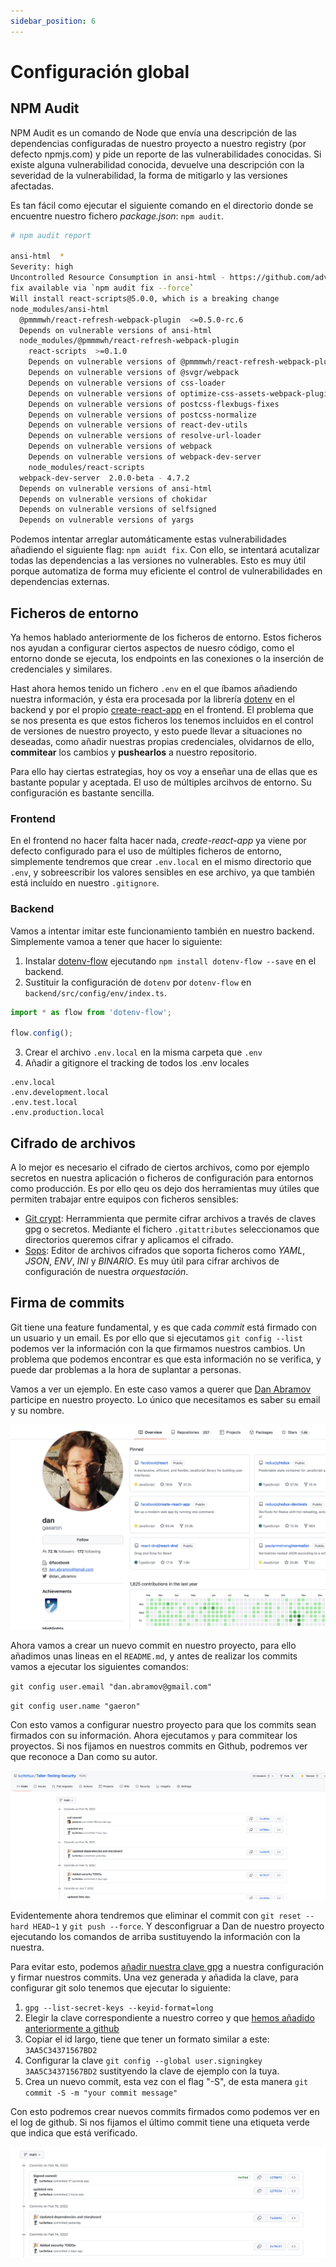 ```yaml
---
sidebar_position: 6
---
```


# Configuración global

## NPM Audit

NPM Audit es un comando de Node que envía una descripción de las dependencias configuradas de nuestro proyecto a nuestro registry (por defecto npmjs.com) y pide un reporte de las vulnerabilidades conocidas. Si existe alguna vulnerabilidad conocida, devuelve una descripción con la severidad de la vulnerabilidad, la forma de mitigarlo y las versiones afectadas.

Es tan fácil como ejecutar el siguiente comando en el directorio donde se encuentre nuestro fichero *package.json*: `npm audit`.

```bash title="Ejemplo de reporte"
# npm audit report

ansi-html  *
Severity: high
Uncontrolled Resource Consumption in ansi-html - https://github.com/advisories/GHSA-whgm-jr23-g3j9
fix available via `npm audit fix --force`
Will install react-scripts@5.0.0, which is a breaking change
node_modules/ansi-html
  @pmmmwh/react-refresh-webpack-plugin  <=0.5.0-rc.6
  Depends on vulnerable versions of ansi-html
  node_modules/@pmmmwh/react-refresh-webpack-plugin
    react-scripts  >=0.1.0
    Depends on vulnerable versions of @pmmmwh/react-refresh-webpack-plugin
    Depends on vulnerable versions of @svgr/webpack
    Depends on vulnerable versions of css-loader
    Depends on vulnerable versions of optimize-css-assets-webpack-plugin
    Depends on vulnerable versions of postcss-flexbugs-fixes
    Depends on vulnerable versions of postcss-normalize
    Depends on vulnerable versions of react-dev-utils
    Depends on vulnerable versions of resolve-url-loader
    Depends on vulnerable versions of webpack
    Depends on vulnerable versions of webpack-dev-server
    node_modules/react-scripts
  webpack-dev-server  2.0.0-beta - 4.7.2
  Depends on vulnerable versions of ansi-html
  Depends on vulnerable versions of chokidar
  Depends on vulnerable versions of selfsigned
  Depends on vulnerable versions of yargs
```

Podemos intentar arreglar automáticamente estas vulnerabilidades añadiendo el siguiente flag: `npm auidt fix`. Con ello, se intentará acutalizar todas las dependencias a las versiones no vulnerables. Esto es muy útil porque automatiza de forma muy eficiente el control de vulnerabilidades en dependencias externas.

## Ficheros de entorno

Ya hemos hablado anteriormente de los ficheros de entorno. Estos ficheros nos ayudan a configurar ciertos aspectos de nuesro código, como el entorno donde se ejecuta, los endpoints en las conexiones o la inserción de credenciales y similares.

Hast ahora hemos tenido un fichero `.env` en el que íbamos añadiendo nuestra información, y ésta era procesada por la librería [dotenv](https://github.com/motdotla/dotenv) en el backend y por el propio [create-react-app](https://create-react-app.dev/docs/adding-custom-environment-variables/) en el frontend. El problema que se nos presenta es que estos ficheros los tenemos incluidos en el control de versiones de nuestro proyecto, y esto puede llevar a situaciones no deseadas, como añadir nuestras propias credenciales, olvidarnos de ello, **commitear** los cambios y **pushearlos** a nuestro repositorio.

Para ello hay ciertas estrategias, hoy os voy a enseñar una de ellas que es bastante popular y aceptada. El uso de múltiples arcihvos de entorno. Su configuración es bastante sencilla.

### Frontend

En el frontend no hacer falta hacer nada, *create-react-app* ya viene por defecto configurado para el uso de múltiples ficheros de entorno, simplemente tendremos que crear `.env.local` en el mismo directorio que `.env`, y sobreescribir los valores sensibles en ese archivo, ya que también está incluído en nuestro `.gitignore`.

### Backend

Vamos a intentar imitar este funcionamiento también en nuestro backend. Simplemente vamoa a tener que hacer lo siguiente:

1. Instalar [dotenv-flow](https://www.npmjs.com/package/dotenv-flow) ejecutando `npm install dotenv-flow --save` en el backend.
2. Sustituir la configuración de `dotenv` por `dotenv-flow` en `backend/src/config/env/index.ts`.

```ts
import * as flow from 'dotenv-flow';

flow.config();
```

3. Crear el archivo `.env.local` en la misma carpeta que `.env`
4. Añadir a gitignore el tracking de todos los .env locales

```.env
.env.local
.env.development.local
.env.test.local
.env.production.local
```

## Cifrado de archivos

A lo mejor es necesario el cifrado de ciertos archivos, como por ejemplo secretos en nuestra aplicación o ficheros de configuración para entornos como producción. Es por ello qeu os dejo dos herramientas muy útiles que permiten trabajar entre equipos con ficheros sensibles:

* [Git crypt](https://github.com/AGWA/git-crypt): Herrammienta que permite cifrar archivos a través de claves gpg o secretos. Mediante el fichero `.gitattributes` seleccionamos que directorios queremos cifrar y aplicamos el cifrado.
* [Sops](https://github.com/mozilla/sops): Editor de archivos cifrados que soporta ficheros como *YAML*, *JSON*, *ENV*, *INI* y *BINARIO*. Es muy útil para cifrar archivos de configuración de nuestra *orquestación*.

## Firma de commits

Git tiene una feature fundamental, y es que cada *commit* está firmado con un usuario y un email. Es por ello que si ejecutamos `git config --list` podemos ver la información con la que firmamos nuestros cambios. Un problema que podemos encontrar es que esta información no se verifica, y puede dar problemas a la hora de suplantar a personas.

Vamos a ver un ejemplo. En este caso vamos a querer que [Dan Abramov](https://github.com/gaearon) participe en nuestro proyecto. Lo único que necesitamos es saber su email y su nombre.

![Dan Abramov Name](../../static/img/tutorial/security/6_dan_abramov.png)

Ahora vamos a crear un nuevo commit en nuestro proyecto, para ello añadimos unas lineas en el `README.md`, y antes de realizar los commits vamos a ejecutar los siguientes comandos:

`git config user.email "dan.abramov@gmail.com"`

`git config user.name "gaeron"`

Con esto vamos a configurar nuestro proyecto para que los commits sean firmados con su información. Ahora ejecutamos `` y `` para commitear los proyectos. Si nos fijamos en nuestros commits en Github, podremos ver que reconoce a Dan como su autor.

![Dan Abramov Commits](../../static/img/tutorial/security/7_evil_commit.png)

Evidentemente ahora tendremos que eliminar el commit con `git reset --hard HEAD~1` y `git push --force`. Y desconfigruar a Dan de nuestro proyecto ejecutando los comandos de arriba sustituyendo la información con la nuestra.

Para evitar esto, podemos [añadir nuestra clave gpg](https://docs.github.com/en/authentication/managing-commit-signature-verification/about-commit-signature-verification) a nuestra configuración y firmar nuestros commits. Una vez generada y añadida la clave, para configurar git solo tenemos que ejecutar lo siguiente:

1. `gpg --list-secret-keys --keyid-format=long`
2. Elegir la clave correspondiente a nuestro correo y que [hemos añadido anteriormente a github](https://docs.github.com/en/authentication/managing-commit-signature-verification/adding-a-new-gpg-key-to-your-github-account)
3. Copiar el id largo, tiene que tener un formato similar a este: `3AA5C34371567BD2`
4. Configurar la clave `git config --global user.signingkey 3AA5C34371567BD2` sustityendo la clave de ejemplo con la tuya.
5. Crea un nuevo commit, esta vez con el flag "-S", de esta manera `git commit -S -m "your commit message"`

Con esto podremos crear nuevos commits firmados como podemos ver en el log de github. Si nos fijamos el último commit tiene una etiqueta verde que indica que está verificado.

![Log github](../../static/img/tutorial/security/8_signed_commit.png)
